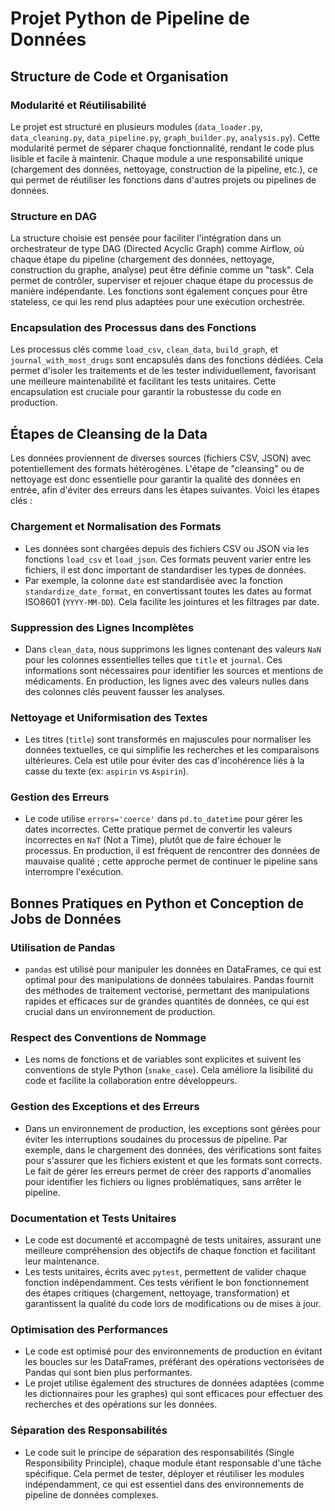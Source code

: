 # Projet Python de Pipeline de Données

## Structure de Code et Organisation

### Modularité et Réutilisabilité
Le projet est structuré en plusieurs modules (`data_loader.py`, `data_cleaning.py`, `data_pipeline.py`, `graph_builder.py`, `analysis.py`). Cette modularité permet de séparer chaque fonctionnalité, rendant le code plus lisible et facile à maintenir. Chaque module a une responsabilité unique (chargement des données, nettoyage, construction de la pipeline, etc.), ce qui permet de réutiliser les fonctions dans d'autres projets ou pipelines de données.

### Structure en DAG
La structure choisie est pensée pour faciliter l'intégration dans un orchestrateur de type DAG (Directed Acyclic Graph) comme Airflow, où chaque étape du pipeline (chargement des données, nettoyage, construction du graphe, analyse) peut être définie comme un "task". Cela permet de contrôler, superviser et rejouer chaque étape du processus de manière indépendante. Les fonctions sont également conçues pour être stateless, ce qui les rend plus adaptées pour une exécution orchestrée.

### Encapsulation des Processus dans des Fonctions
Les processus clés comme `load_csv`, `clean_data`, `build_graph`, et `journal_with_most_drugs` sont encapsulés dans des fonctions dédiées. Cela permet d'isoler les traitements et de les tester individuellement, favorisant une meilleure maintenabilité et facilitant les tests unitaires. Cette encapsulation est cruciale pour garantir la robustesse du code en production.

## Étapes de Cleansing de la Data

Les données proviennent de diverses sources (fichiers CSV, JSON) avec potentiellement des formats hétérogènes. L'étape de "cleansing" ou de nettoyage est donc essentielle pour garantir la qualité des données en entrée, afin d'éviter des erreurs dans les étapes suivantes. Voici les étapes clés :

### Chargement et Normalisation des Formats
- Les données sont chargées depuis des fichiers CSV ou JSON via les fonctions `load_csv` et `load_json`. Ces formats peuvent varier entre les fichiers, il est donc important de standardiser les types de données.
- Par exemple, la colonne `date` est standardisée avec la fonction `standardize_date_format`, en convertissant toutes les dates au format ISO8601 (`YYYY-MM-DD`). Cela facilite les jointures et les filtrages par date.

### Suppression des Lignes Incomplètes
- Dans `clean_data`, nous supprimons les lignes contenant des valeurs `NaN` pour les colonnes essentielles telles que `title` et `journal`. Ces informations sont nécessaires pour identifier les sources et mentions de médicaments. En production, les lignes avec des valeurs nulles dans des colonnes clés peuvent fausser les analyses.

### Nettoyage et Uniformisation des Textes
- Les titres (`title`) sont transformés en majuscules pour normaliser les données textuelles, ce qui simplifie les recherches et les comparaisons ultérieures. Cela est utile pour éviter des cas d'incohérence liés à la casse du texte (ex: `aspirin` vs `Aspirin`).

### Gestion des Erreurs
- Le code utilise `errors='coerce'` dans `pd.to_datetime` pour gérer les dates incorrectes. Cette pratique permet de convertir les valeurs incorrectes en `NaT` (Not a Time), plutôt que de faire échouer le processus. En production, il est fréquent de rencontrer des données de mauvaise qualité ; cette approche permet de continuer le pipeline sans interrompre l'exécution.

## Bonnes Pratiques en Python et Conception de Jobs de Données

### Utilisation de Pandas
- `pandas` est utilisé pour manipuler les données en DataFrames, ce qui est optimal pour des manipulations de données tabulaires. Pandas fournit des méthodes de traitement vectorisé, permettant des manipulations rapides et efficaces sur de grandes quantités de données, ce qui est crucial dans un environnement de production.

### Respect des Conventions de Nommage
- Les noms de fonctions et de variables sont explicites et suivent les conventions de style Python (`snake_case`). Cela améliore la lisibilité du code et facilite la collaboration entre développeurs.

### Gestion des Exceptions et des Erreurs
- Dans un environnement de production, les exceptions sont gérées pour éviter les interruptions soudaines du processus de pipeline. Par exemple, dans le chargement des données, des vérifications sont faites pour s'assurer que les fichiers existent et que les formats sont corrects. Le fait de gérer les erreurs permet de créer des rapports d'anomalies pour identifier les fichiers ou lignes problématiques, sans arrêter le pipeline.

### Documentation et Tests Unitaires
- Le code est documenté et accompagné de tests unitaires, assurant une meilleure compréhension des objectifs de chaque fonction et facilitant leur maintenance.
- Les tests unitaires, écrits avec `pytest`, permettent de valider chaque fonction indépendamment. Ces tests vérifient le bon fonctionnement des étapes critiques (chargement, nettoyage, transformation) et garantissent la qualité du code lors de modifications ou de mises à jour.

### Optimisation des Performances
- Le code est optimisé pour des environnements de production en évitant les boucles sur les DataFrames, préférant des opérations vectorisées de Pandas qui sont bien plus performantes.
- Le projet utilise également des structures de données adaptées (comme les dictionnaires pour les graphes) qui sont efficaces pour effectuer des recherches et des opérations sur les données.

### Séparation des Responsabilités
- Le code suit le principe de séparation des responsabilités (Single Responsibility Principle), chaque module étant responsable d'une tâche spécifique. Cela permet de tester, déployer et réutiliser les modules indépendamment, ce qui est essentiel dans des environnements de pipeline de données complexes.
